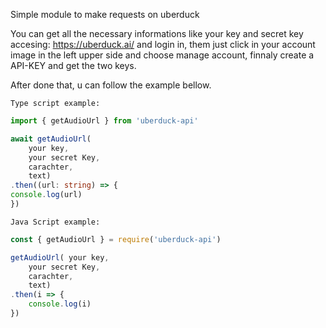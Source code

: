 Simple module to make requests on uberduck


You can get all the necessary informations like your key and secret key accesing: https://uberduck.ai/ and login in, them just click in your account image in the left upper side and choose manage account, finnaly create a API-KEY and get the two keys.

After done that, u can follow the example bellow.
```
Type script example:
```
```ts
import { getAudioUrl } from 'uberduck-api'

await getAudioUrl(
    your key, 
    your secret Key, 
    carachter, 
    text)
.then((url: string) => {
console.log(url)
})
```

```
Java Script example:
```
```js
const { getAudioUrl } = require('uberduck-api')

getAudioUrl( your key, 
    your secret Key, 
    carachter, 
    text)
.then(i => {
    console.log(i)
})
```
